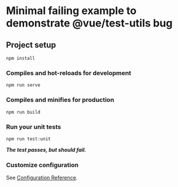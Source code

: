 # Minimal failing example to demonstrate @vue/test-utils bug

## Project setup
```
npm install
```

### Compiles and hot-reloads for development
```
npm run serve
```

### Compiles and minifies for production
```
npm run build
```

### Run your unit tests
```
npm run test:unit
```
**_The test passes, but should fail._**


### Customize configuration
See [Configuration Reference](https://cli.vuejs.org/config/).
